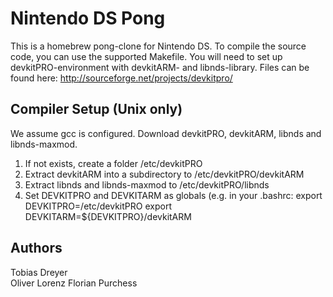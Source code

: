 # Nintendo DS Pong #
This is a homebrew pong-clone for Nintendo DS.
To compile the source code, you can use the supported Makefile.
You will need to set up devkitPRO-environment with devkitARM- and libnds-library.
Files can be found here: http://sourceforge.net/projects/devkitpro/

## Compiler Setup (Unix only) ##
We assume gcc is configured. Download devkitPRO, devkitARM, libnds and libnds-maxmod.  
1. If not exists, create a folder /etc/devkitPRO  
2. Extract devkitARM into a subdirectory to /etc/devkitPRO/devkitARM   
3. Extract libnds and libnds-maxmod to /etc/devkitPRO/libnds  
4. Set DEVKITPRO and DEVKITARM as globals (e.g. in your .bashrc: export DEVKITPRO=/etc/devkitPRO export DEVKITARM=${DEVKITPRO}/devkitARM

## Authors ##
Tobias Dreyer   
Oliver Lorenz
Florian Purchess
